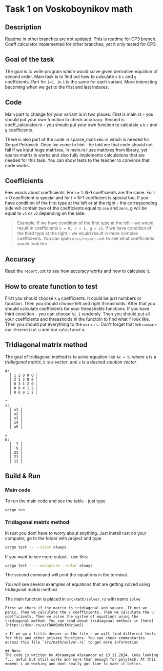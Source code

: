 # Task 1 on Voskoboynikov math
## Description
Readme in other branches are not updated. This is readme for CP3 branch. Coeff calculator implemented for other branches, yet it only tested for CP3.

## Goal of the task
The goal is to write program which would solve given derivative equation of second order. Main task is to find out how to calculate `a` `b` `c` and `g` coefficients. Part for `i=1..N-1` is the same for each variant. More interesting becoming when we get to the first and last indexes.

## Code
Main part to change for your variant is in two places. First is main.rs - you should put your own function to check accuracy. Second is coeff_calculator.rs - you should put your own function to calculate `a` `b` `c` and `g` coefficients.

There is also part of the code in sparse_matrixes.rs which is needed for Sergei Petrovich. Once ive come to him - he told me that code should not fall if we input huge matrixes. In main.rs i use matrixes from library, yet sparse matrix is works and also fully implements calculations that are needed for this task. You can show tests to the teacher to convince that code works.

## Coefficients
Few words about coefficients. For i = 1..N-1 coefficients are the same. For i = 0 coefficient is special and for i = N-1 coefficient is special too. If you have condition of the first type at the left or at the right - the corresponding side will contain two of the coefficients equal to `one` and `zero`, g will be equal to `v1` or `v2` depending on the side.

>Example:
> If we have condition of the first type at the left - we would result in coefficients `b = 0, c = 1, g = v1`.
> If we have condition of the third type at the right - we would result in more complex coefficients. You can open `docs/report.odt` to see what coefficients would look like.

## Accuracy
Read the `report.odt` to see how accuracy works and how to calculate it.

## How to create function to test
First you should choose `k` `q` coefficients. It could be just numbers or function. Then you should choose left and right threasholds. After that you should calculate coefficients for your threasholds functions. If you have third condition - you can choose `hi_1` randomly. Then you should put all your coefficients and threasholds in the functoin to find what `f` look like. Then you should put everything to the `main.rs`. Don't forget that we `compare` our `theoretical` u and our `calculated` u.

## Tridiagonal matrix method
The goal of tridiagonal method is to solve equation like `Ax = b`, where `A` is a *tridiagonal matrix*, `b` is a *vector*, and `x` is a desired *solution vector*.
```
A:
  │ 1 2 0 0 0 │
  │ 2 1 2 0 0 │
  │ 0 3 1 2 0 │
  │ 0 0 4 1 2 │
  │ 0 0 0 1 2 │

*
x:
  │ x1 │
  │ x2 │
  │ x3 │
  │ x4 │
  │ x5 │

=
b:
  │  7 │
  │  9 │
  │ 21 │
  │ 21 │
  │ 13 │
```
## Build & Run

### Main code
To run the main code and see the table - just type
```sh
cargo run
```

### Tridiagonal matrix method
In rust you dont have to worry about anything. Just install rust on your computer, go to the folder with project and type
```sh
cargo test -- --color always
```
If you want to see more output - use this:
```sh
cargo test -- --nocapture --color always
```
The second command will print the equations in the terminal.

You will see several examples of equations that are getting solved using tridiagonal matrix method.

The main function is placed in `src/math/solver.rs` with name `solve`
```
First we check if the matrix is tridiagonal and square. If not we panic. Then we calculate the v coefficients. Then we calculate the u coefficients. Then we solve the system of equations using the tridiagonal method. You can read about tridiagonal methods in [here](https://dzen.ru/a/YDWWQaMy3XNzjwmJ)

> If we go a little deeper in the file - we will find different tests for this and other private functions. You can check commentaries across this file `src/math/solver.rs` to get more information

## Note
The code is written by Abraamyan Alexander at 13.11.2024. Code looking f... awful but still works and more than enough for polytech. At this moment i am working and dont really got time to make it better.
